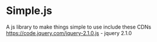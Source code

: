 # Simple.js
A js library to make things simple
to use include these CDNs
https://code.jquery.com/jquery-2.1.0.js - jquery 2.1.0
